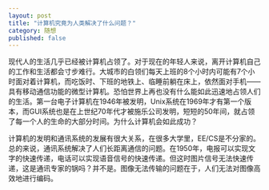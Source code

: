 ```yaml
---
layout: post
title: "计算机究竟为人类解决了什么问题？"
category: 随想
published: false
---
```


现代人的生活几乎已经被计算机占领了。对于现在的年轻人来说，离开计算机自己的工作和生活都会寸步难行。大城市的白领们每天上班的8个小时内可能有7个小时面对着计算机，而吃饭时、下班的地铁上、临睡前躺在床上，依然面对手机——具有移动通信功能的微型计算机。恐怕世界上再也没有什么能如此迅速地占领人们的生活。第一台电子计算机在1946年被发明，Unix系统在1969年才有第一个版本，而GUI系统也是在上世纪70年代才被施乐公司发明，短短的50年间，就占领了每一个人的生命的大部分时间。为什么计算机会如此成功？

计算机的发明和通讯系统的发展有很大关系，在很多大学里，EE/CS是不分家的。总的来说，通讯系统解决了人们长距离通信的问题。在1950年，电报可以实现文字的快速传递，电话可以实现语音信号的快速传递。但这时图片信号无法快速传递，这是通讯专家的锅吗？并不是。图像无法传输的问题在于，人们无法对图像高效地进行编码。
